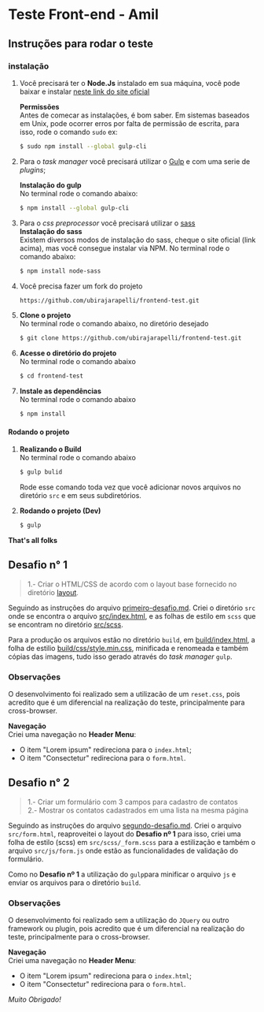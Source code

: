 # Teste Front-end - Amil

## Instruções para rodar o teste

### instalação 
1. Você precisará ter o **Node.Js**  instalado em sua máquina, você pode baixar e instalar [neste link do site oficial](https://nodejs.org/en/)

	**Permissões**  
	Antes de comecar as instalações, é bom saber. Em sistemas baseados 	em Unix, pode ocorrer erros por falta de 	permissão de escrita, para isso, rode o comando `sudo` ex:

	```sh
	$ sudo npm install --global gulp-cli
	```
2. Para o _task manager_ você precisará utilizar o [Gulp](http://gulpjs.com/) e com uma serie de _plugins_;

	
	**Instalação do gulp**   
	No terminal rode o comando abaixo:
 
	```sh
	$ npm install --global gulp-cli
	```
	
3. Para o _css preprocessor_ você precisará utilizar o [sass](http://sass-lang.com/)  
**Instalação do sass**   
Existem diversos modos de instalação do sass, cheque o site oficial (link acima), mas você consegue instalar via NPM. 
No terminal rode o comando abaixo:
 
	```sh
	$ npm install node-sass
	```
4. Você precisa fazer um fork do projeto  

	```sh
	https://github.com/ubirajarapelli/frontend-test.git
	```
5. **Clone o projeto**  
	No terminal rode o comando abaixo, no diretório desejado
	 
	```sh
	$ git clone https://github.com/ubirajarapelli/frontend-test.git
	```

6. **Acesse o diretório do projeto**  
	No terminal rode o comando abaixo
 
	```sh
	$ cd frontend-test
	```

7. **Instale as dependências**  
	No terminal rode o comando abaixo
 
	```sh
	$ npm install
	```

#### Rodando o projeto

1. **Realizando o Build**  
	No terminal rode o comando abaixo
 
	```sh
	$ gulp bulid
	```
	Rode esse comando toda vez que você adicionar novos arquivos no diretório `src` e em seus subdiretórios.
2. **Rodando o projeto (Dev)**

	```sh
	$ gulp
	```
	
**That's all folks**

## Desafio n° 1
> 1.- Criar o HTML/CSS de acordo com o layout base fornecido no diretório [layout](./layout).

Seguindo as instruções do arquivo [primeiro-desafio.md](./primeiro-desafio.md). Criei o diretório `src` onde se encontra o arquivo [src/index.html](./src/index.html), e as folhas de estilo em `scss` que se encontram no diretório [src/scss](./src/scss). 

Para a produção os arquivos estão no diretório `build`, em [build/index.html](./build/index.html), a folha de estilio [build/css/style.min.css](./build/css/style.min.css), minificada e renomeada e também cópias das imagens, tudo isso gerado através do _task manager_ `gulp`.

### Observações

O desenvolvimento foi realizado sem a utilizacão de um `reset.css`, pois acredito que é um diferencial na realização do teste, principalmente para cross-browser.

**Navegação**  
Criei uma navegação no **Header Menu**:	

- O item "Lorem ipsum" redireciona para o `index.html`;
- O item "Consectetur" redireciona para o `form.html`.

## Desafio n° 2
>1.- Criar um formulário com 3 campos para cadastro de contatos   
2.- Mostrar os contatos cadastrados em uma lista na mesma página  

Seguindo as instruções do arquivo [segundo-desafio.md](./segundo-desafio.md). Criei o arquivo `src/form.html`, reaproveitei o layout do **Desafio nº 1** para isso, criei uma folha de estilo (scss) em `src/scss/_form.scss` para a estilização e também o arquivo `src/js/form.js` onde estão as funcionalidades de validação do formulário.

Como no **Desafio nº 1**  a utilização do `gulp`para minificar o arquivo `js` e enviar os arquivos para o diretório `build`.

### Observações

O desenvolvimento foi realizado sem a utilização do `JQuery` ou outro framework ou plugin, pois acredito que é um diferencial na realização do teste, principalmente para o cross-browser.

**Navegação**  
Criei uma navegação no **Header Menu**:	

- O item "Lorem ipsum" redireciona para o `index.html`;
- O item "Consectetur" redireciona para o `form.html`.


*Muito Obrigado!*
